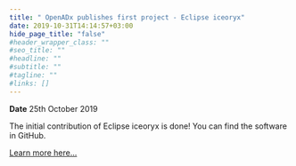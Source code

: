 ```yaml
---
title: " OpenADx publishes first project - Eclipse iceoryx"
date: 2019-10-31T14:14:57+03:00
hide_page_title: "false"
#header_wrapper_class: ""
#seo_title: ""
#headline: ""
#subtitle: ""
#tagline: ""
#links: []
---
```


**Date** 25th October 2019

The initial contribution of Eclipse iceoryx is done! You can find the software in GitHub.

[Learn more here...](https://github.com/eclipse/iceoryx)